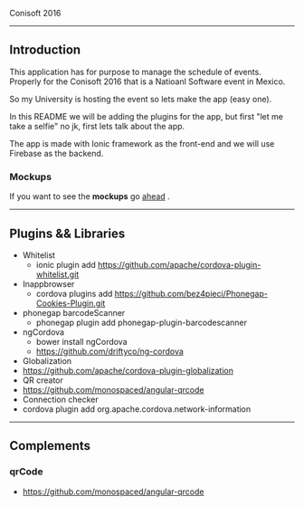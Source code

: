 Conisoft 2016 
*****

## Introduction

This application has for purpose to manage the schedule of events.
Properly for the Conisoft 2016 that is a Natioanl Software event in Mexico.

So my University is hosting the event so lets make the app (easy one).

In this README we will be adding the plugins for the app, but first "let me take a selfie" no jk, first lets
talk about the app.

The app is made with Ionic framework as the front-end and we will use Firebase as the backend.



### Mockups 
If you want to see the **mockups** go [ahead](https://github.com/eduardosanzb/conisoftApp/tree/master/Mockups) .
***


## Plugins && Libraries

- Whitelist
  - ionic plugin add https://github.com/apache/cordova-plugin-whitelist.git
- Inappbrowser
  - cordova plugins add https://github.com/bez4pieci/Phonegap-Cookies-Plugin.git
- phonegap barcodeScanner 
  - phonegap plugin add phonegap-plugin-barcodescanner
- ngCordova
  - bower install ngCordova
  - https://github.com/driftyco/ng-cordova
- Globalization
 - https://github.com/apache/cordova-plugin-globalization
- QR creator
 - https://github.com/monospaced/angular-qrcode
 - Connection checker
  - cordova plugin add org.apache.cordova.network-information

 
***

## Complements

### qrCode
- https://github.com/monospaced/angular-qrcode


